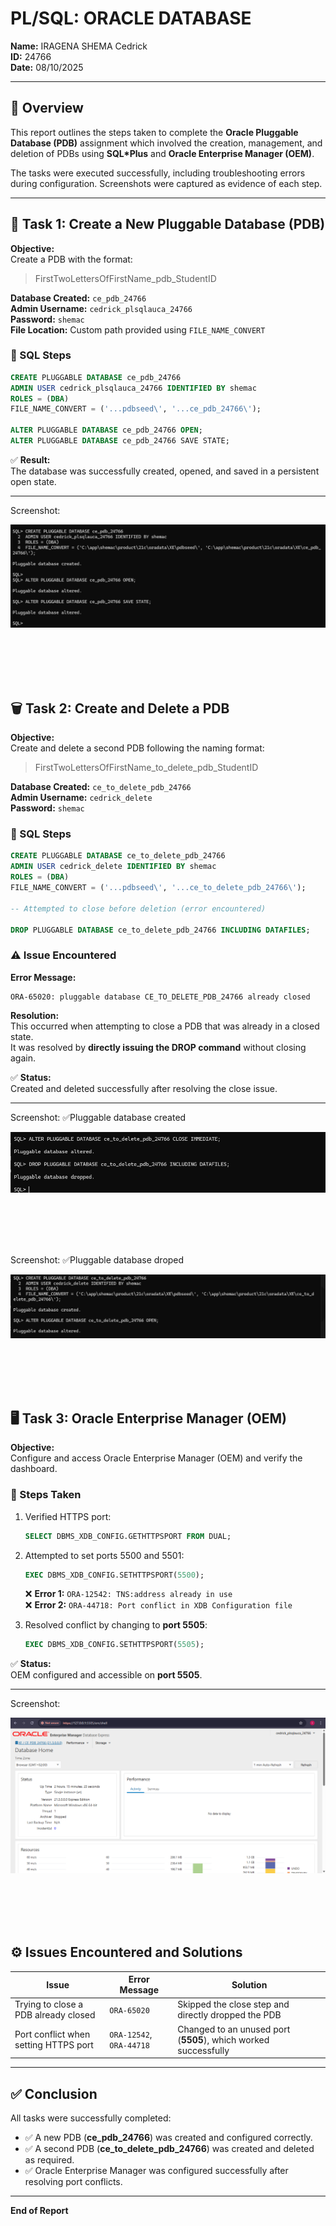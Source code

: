 # PL/SQL: ORACLE DATABASE

**Name:** IRAGENA SHEMA Cedrick  
**ID:** 24766  
**Date:** 08/10/2025  

---

## 📘 Overview

This report outlines the steps taken to complete the **Oracle Pluggable Database (PDB)** assignment which involved the creation, management, and deletion of PDBs using **SQL*Plus** and **Oracle Enterprise Manager (OEM)**.  

The tasks were executed successfully, including troubleshooting errors during configuration. Screenshots were captured as evidence of each step.

---

## 🧩 Task 1: Create a New Pluggable Database (PDB)

**Objective:**  
Create a PDB with the format:  
> FirstTwoLettersOfFirstName_pdb_StudentID  

**Database Created:** `ce_pdb_24766`  
**Admin Username:** `cedrick_plsqlauca_24766`  
**Password:** `shemac`  
**File Location:** Custom path provided using `FILE_NAME_CONVERT`

### 🧱 SQL Steps

```sql
CREATE PLUGGABLE DATABASE ce_pdb_24766
ADMIN USER cedrick_plsqlauca_24766 IDENTIFIED BY shemac
ROLES = (DBA)
FILE_NAME_CONVERT = ('...pdbseed\', '...ce_pdb_24766\');

ALTER PLUGGABLE DATABASE ce_pdb_24766 OPEN;
ALTER PLUGGABLE DATABASE ce_pdb_24766 SAVE STATE;
```

✅ **Result:**  
The database was successfully created, opened, and saved in a persistent open state.

---

Screenshot:

![Screenshot](screenshots/assign2.png)


<br><br><br><br>


## 🗑️ Task 2: Create and Delete a PDB

**Objective:**  
Create and delete a second PDB following the naming format:  
> FirstTwoLettersOfFirstName_to_delete_pdb_StudentID

**Database Created:** `ce_to_delete_pdb_24766`  
**Admin Username:** `cedrick_delete`  
**Password:** `shemac`

### 🧱 SQL Steps

```sql
CREATE PLUGGABLE DATABASE ce_to_delete_pdb_24766
ADMIN USER cedrick_delete IDENTIFIED BY shemac
ROLES = (DBA)
FILE_NAME_CONVERT = ('...pdbseed\', '...ce_to_delete_pdb_24766\');

-- Attempted to close before deletion (error encountered)

DROP PLUGGABLE DATABASE ce_to_delete_pdb_24766 INCLUDING DATAFILES;
```

### ⚠️ Issue Encountered

**Error Message:**
```
ORA-65020: pluggable database CE_TO_DELETE_PDB_24766 already closed
```

**Resolution:**  
This occurred when attempting to close a PDB that was already in a closed state.  
It was resolved by **directly issuing the DROP command** without closing again.

✅ **Status:**  
Created and deleted successfully after resolving the close issue.

---
Screenshot: ✅Pluggable database created

![Screenshot](screenshots/assign3.png)


<br><br><br><br>

Screenshot: ✅Pluggable database droped

![Screenshot](screenshots/assign5.png)


<br><br><br><br>



## 🖥️ Task 3: Oracle Enterprise Manager (OEM)

**Objective:**  
Configure and access Oracle Enterprise Manager (OEM) and verify the dashboard.

### 🧾 Steps Taken

1. Verified HTTPS port:
   ```sql
   SELECT DBMS_XDB_CONFIG.GETHTTPSPORT FROM DUAL;
   ```

2. Attempted to set ports 5500 and 5501:
   ```sql
   EXEC DBMS_XDB_CONFIG.SETHTTPSPORT(5500);
   ```
   ❌ **Error 1:** `ORA-12542: TNS:address already in use`  
   ❌ **Error 2:** `ORA-44718: Port conflict in XDB Configuration file`

3. Resolved conflict by changing to **port 5505**:
   ```sql
   EXEC DBMS_XDB_CONFIG.SETHTTPSPORT(5505);
   ```

✅ **Status:**  
OEM configured and accessible on **port 5505**.

---

Screenshot:

![Screenshot](screenshots/assign6.png)


<br><br><br><br>


## ⚙️ Issues Encountered and Solutions

| **Issue** | **Error Message** | **Solution** |
|------------|------------------|---------------|
| Trying to close a PDB already closed | `ORA-65020` | Skipped the close step and directly dropped the PDB |
| Port conflict when setting HTTPS port | `ORA-12542`, `ORA-44718` | Changed to an unused port (**5505**), which worked successfully |

---

## ✅ Conclusion

All tasks were successfully completed:

- ✅ A new PDB (**ce_pdb_24766**) was created and configured correctly.  
- ✅ A second PDB (**ce_to_delete_pdb_24766**) was created and deleted as required.  
- ✅ Oracle Enterprise Manager was configured successfully after resolving port conflicts.

---

**End of Report**

